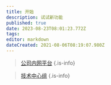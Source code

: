 ```yaml
---
title: 开始
description: 试试新功能
published: true
date: 2023-08-23T08:01:23.772Z
tags: 
editor: markdown
dateCreated: 2021-08-06T08:19:07.980Z
---
```


> [公司内网平台](/公司内网平台)
{.is-info}


> [技术中心组](/技术中心组)
{.is-info}
